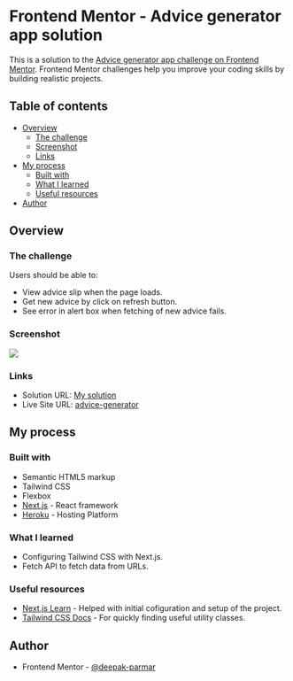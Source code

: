 # Frontend Mentor - Advice generator app solution

This is a solution to the [Advice generator app challenge on Frontend Mentor](https://www.frontendmentor.io/challenges/advice-generator-app-QdUG-13db). Frontend Mentor challenges help you improve your coding skills by building realistic projects.
<br/>

## Table of contents

- [Overview](#overview)
  - [The challenge](#the-challenge)
  - [Screenshot](#screenshot)
  - [Links](#links)
- [My process](#my-process)
  - [Built with](#built-with)
  - [What I learned](#what-i-learned)
  - [Useful resources](#useful-resources)
- [Author](#author)


## Overview

### The challenge

Users should be able to:

- View advice slip when the page loads.
- Get new advice by click on refresh button.
- See error in alert box when fetching of new advice fails.

### Screenshot

![](https://advice-generator.herokuapp.com/images/screenshot.png)

### Links

- Solution URL: [My solution](https://www.frontendmentor.io/solutions/advice-slip-generator-tailwind-x-nextjs-a3iv6-mLO)
- Live Site URL: [advice-generator](https://advice-generator.herokuapp.com)

## My process

### Built with

- Semantic HTML5 markup
- Tailwind CSS
- Flexbox
- [Next.js](https://www.nextjs.org/) - React framework
- [Heroku](https://www.heroku.com) - Hosting Platform


### What I learned

- Configuring Tailwind CSS with Next.js.
- Fetch API to fetch data from URLs.

### Useful resources

- [Next.js Learn](https://nextjs.org/learn) - Helped with initial cofiguration and setup of the project.
- [Tailwind CSS Docs](https://tailwindcss.com/docs) - For quickly finding useful utility classes.

## Author

- Frontend Mentor - [@deepak-parmar](https://www.frontendmentor.io/profile/deepak-parmar)
